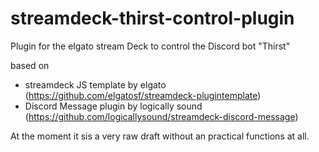 # streamdeck-thirst-control-plugin
Plugin for the elgato stream Deck to control the Discord bot "Thirst"

based on
- streamdeck JS template by elgato (https://github.com/elgatosf/streamdeck-plugintemplate)
- Discord Message plugin by logically sound (https://github.com/logicallysound/streamdeck-discord-message)

At the moment it sis a very raw draft without an practical functions at all.